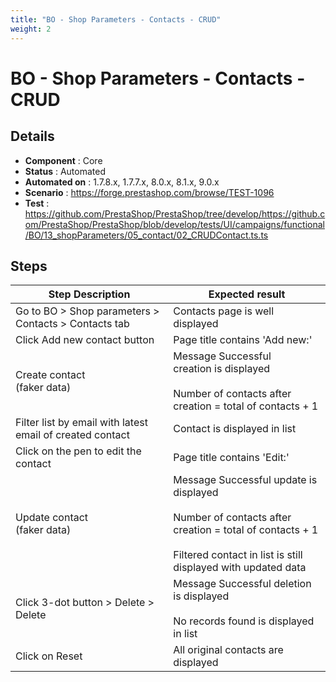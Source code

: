 ```yaml
---
title: "BO - Shop Parameters - Contacts - CRUD"
weight: 2
---
```


# BO - Shop Parameters - Contacts - CRUD
## Details
* **Component** : Core
* **Status** : Automated
* **Automated on** : 1.7.8.x, 1.7.7.x, 8.0.x, 8.1.x, 9.0.x
* **Scenario** : https://forge.prestashop.com/browse/TEST-1096
* **Test** : https://github.com/PrestaShop/PrestaShop/tree/develop/https://github.com/PrestaShop/PrestaShop/blob/develop/tests/UI/campaigns/functional/BO/13_shopParameters/05_contact/02_CRUDContact.ts.ts

## Steps
| Step Description | Expected result |
| ----- | ----- |
| Go to BO > Shop parameters > Contacts > Contacts tab | Contacts page is well displayed |
| Click Add new contact button | Page title contains 'Add new:' |
| Create contact<br>(faker data) | Message Successful creation is displayed<br><br>Number of contacts after creation = total of contacts + 1 |
| Filter list by email with latest email of created contact | Contact is displayed in list |
| Click on the pen to edit the contact | Page title contains 'Edit:' |
| Update contact<br>(faker data) | Message Successful update is displayed<br><br>Number of contacts after creation = total of contacts + 1<br><br>Filtered contact in list is still displayed with updated data |
| Click 3-dot button > Delete > Delete | Message Successful deletion is displayed<br><br>No records found is displayed in list |
| Click on Reset | All original contacts are displayed |
